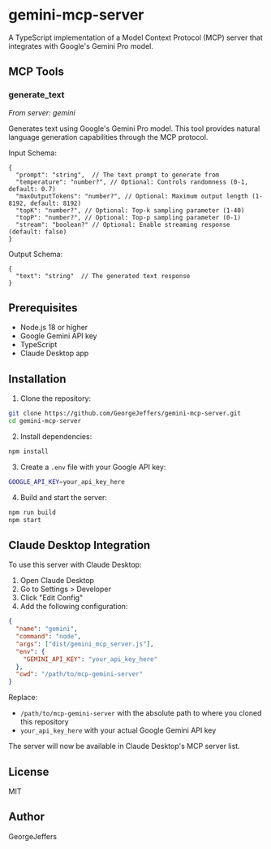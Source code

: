 # gemini-mcp-server

A TypeScript implementation of a Model Context Protocol (MCP) server that integrates with Google's Gemini Pro model.

## MCP Tools

### generate_text
*From server: gemini*

Generates text using Google's Gemini Pro model. This tool provides natural language generation capabilities through the MCP protocol.

Input Schema:
```jsonc
{
  "prompt": "string",  // The text prompt to generate from
  "temperature": "number?", // Optional: Controls randomness (0-1, default: 0.7)
  "maxOutputTokens": "number?", // Optional: Maximum output length (1-8192, default: 8192)
  "topK": "number?", // Optional: Top-k sampling parameter (1-40)
  "topP": "number?", // Optional: Top-p sampling parameter (0-1)
  "stream": "boolean?" // Optional: Enable streaming response (default: false)
}
```

Output Schema:
```jsonc
{
  "text": "string"  // The generated text response
}
```

## Prerequisites

- Node.js 18 or higher
- Google Gemini API key
- TypeScript
- Claude Desktop app

## Installation

1. Clone the repository:
```bash
git clone https://github.com/GeorgeJeffers/gemini-mcp-server.git
cd gemini-mcp-server
```

2. Install dependencies:
```bash
npm install
```

3. Create a `.env` file with your Google API key:
```bash
GOOGLE_API_KEY=your_api_key_here
```

4. Build and start the server:
```bash
npm run build
npm start
```

## Claude Desktop Integration

To use this server with Claude Desktop:

1. Open Claude Desktop
2. Go to Settings > Developer
3. Click "Edit Config"
4. Add the following configuration:

```json
{
  "name": "gemini",
  "command": "node",
  "args": ["dist/gemini_mcp_server.js"],
  "env": {
    "GEMINI_API_KEY": "your_api_key_here"
  },
  "cwd": "/path/to/mcp-gemini-server"
}
```

Replace:
- `/path/to/mcp-gemini-server` with the absolute path to where you cloned this repository
- `your_api_key_here` with your actual Google Gemini API key

The server will now be available in Claude Desktop's MCP server list.

## License

MIT

## Author

GeorgeJeffers